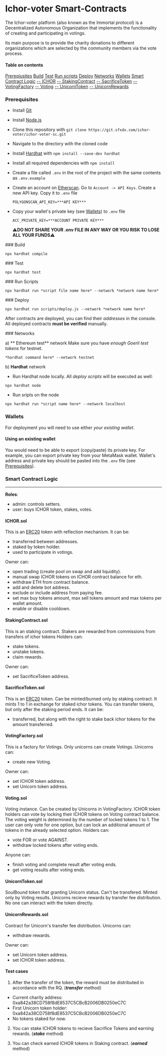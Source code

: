 # Ichor-voter Smart-Contracts

The Ichor-voter platform (also known as the Immortal protocol) is a Decentralized Autonomous Organization that implements the functionality of creating and participating in votings. 

Its main purpose is to provide the charity donations to different organizations which are selected by the community members via the vote process.

#### Table on contents

[Prereqiusites](#preqs)
[Build](#build)
[Test](#test)
[Run scripts](#run)
[Deploy](#deploy)
[Networks](#networks)
[Wallets](#wallets)
[Smart Contract Logic](#logic)
[-- ICHOR](#ICHOR)
[-- StakingContract](#Staking)
[-- SacrificeToken](#Sacrifice)
[-- VotingFactory](#VotingFactory)
[-- Voting](#Voting)
[-- UnicornToken](#UnicornToken)
[-- UnicornRewards](#UnicornRewards)

<a name="preqs"/>

### Prerequisites

- Install [Git](https://git-scm.com/)
- Install [Node.js](https://nodejs.org/en/download/)
- Clone this repository with `git clone https://git.sfxdx.com/ichor-voter/ichor-voter-sc.git`
- Navigate to the directory with the cloned code
- Install [Hardhat](https://hardhat.org/) with `npm install --save-dev hardhat`
- Install all required dependencies with `npm install`
- Create a file called `.env` in the root of the project with the same contents as `.env.example`
- Create an account on [Etherscan](https://etherscan.io/). Go to `Account -> API Keys`. Create a new API key. Copy it to `.env` file
  ```
  POLYGONSCAN_API_KEY=***API KEY***
  ```
- Copy your wallet's private key (see [Wallets](#wallets)) to `.env` file

  ```
  ACC_PRIVATE_KEY=***ACCOUNT PRIVATE KEY***
  ```

  :warning:**DO NOT SHARE YOUR .env FILE IN ANY WAY OR YOU RISK TO LOSE ALL YOUR FUNDS**:warning:

<a name="build"/>
### Build

```
npx hardhat compile
```

<a name="test"/>
### Test

```
npx hardhat test
```

<a name="run"/>
### Run Scripts

```
npx hardhat run *script file name here* --network *network name here*
```

<a name="deploy"/>
### Deploy

```
npx hardhat run scripts/deploy.js --network *network name here*
```

After contracts are deployed, you can find their _addresses_ in the console.
All deployed contracts **must be verified** manually.

<a name="networks"/>
### Networks

а) ** Ethereum test** network
Make sure you have _enough Goerli test tokens_ for testnet.

```
*hardhat command here* --network testnet
```

b) **Hardhat** network

- Run Hardhat node locally. All _deploy scripts_ will be executed as well:

```
npx hardhat node
```

- Run sripts on the node

```
npx hardhat run *script name here* --network localhost
```

<a name="wallets"/>

### Wallets

For deployment you will need to use either _your existing wallet_.

#### Using an existing wallet

You would need to be able to export (copy/paste) its private key. For example, you can export private key from your MetaMask wallet.
Wallet's address and private key should be pasted into the `.env` file (see [Prerequisites](#preqs)).

<a name="logic"/>

### Smart Contract Logic

---

**Roles**:

- admin: controls setters.
- user: buys ICHOR token, stakes, votes.

<a name="ICHOR"/>

#### ICHOR.sol

This is an [ERC20](https://docs.openzeppelin.com/contracts/4.x/erc20) token with reflection mechanism.
It can be:

- transferred between addresses.
- staked by token holder.
- used to participate in votings.

Owner can:

- open trading (create pool on swap and add liquidity).
- manual swap ICHOR tokens on ICHOR contract balance for eth.
- withdraw ETH from contract balance.
- add and delete bot address.
- exclude or include address from paying fee.
- set max buy tokens amount, max sell tokens amount and max tokens per wallet amount.
- enable or disable cooldown.

<a name="Staking"/>

#### StakingContract.sol

This is an staking contract. Stakers are rewarded from commissions from transfers of ichor tokens
Holders can:

- stake tokens.
- unstake tokens.
- claim rewards.

Owner can:
- set SacrificeToken address.

<a name="Sacrifice"/>

#### SacrificeToken.sol

This is an [ERC20](https://docs.openzeppelin.com/contracts/4.x/erc20) token. Can be minted/burned only by staking contract. It mints 1 to 1 in exchange for staked ichor tokens. You can transfer tokens, but only after the staking period ends. 
It can be:

- transferred, but along with the right to stake back ichor tokens for the amount transferred.

<a name="VotingFactory"/>

#### VotingFactory.sol

This is a factory for Votings. Only unicorns can create Votings.
Unicorns can:

- create new Voting.

Owner can:

- set ICHOR token address.
- set Unicorn token address.

<a name="Voting"/>

#### Voting.sol

Voting instance. Can be created by Unicorns in VotingFactory. ICHOR token holders can vote by locking their ICHOR tokens on Voting contract balance. The voting weight is determined by the number of locked tokens 1 to 1. The user can only vote for one option, but can lock an additional amount of tokens in the already selected option.
Holders can:

- vote FOR or vote AGAINST.
- withdraw locked tokens after voting ends.

Anyone can:

- finish voting and complete result after voting ends.
- get voting results after voting ends.

<a name="UnicornToken"/>

#### UnicornToken.sol

SoulBound token that granting Unicorn status. Can't be transfered. Minted only by Voting results. Unicorns recieve rewards by transfer fee distribution.
No one can interact with the token directly.

<a name="UnicornRewards"/>

#### UnicornRewards.sol

Contract for Unicorn's transfer fee distribution.
Unicorns can:

- withdraw rewards.

Owner can: 

- set Unicorn token address.
- set ICHOR token address.


#### Test cases

1) After the transfer of the token, the reward must be distributed in accordance with the RQ. (***transfer*** method)
 - Current charity address: 0xa842a38CD758f8dE8537C5CBcB2006DB0250eC7C
 - First Unicorn token holder: 0xa842a38CD758f8dE8537C5CBcB2006DB0250eC7C
 - No tokens staked for now.

2) You can stake ICHOR tokens to recieve Sacrifice Tokens and earning rewards. (***stake*** method)

3) You can check earned ICHOR tokens in Staking contract. (***earned*** method)
